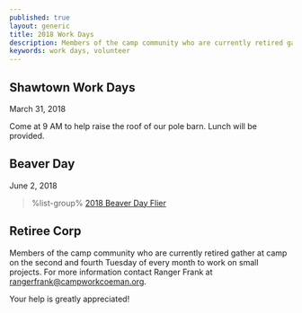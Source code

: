 ```yaml
---
published: true
layout: generic
title: 2018 Work Days
description: Members of the camp community who are currently retired gather at camp on the second and fourth Tuesday of every month to work on small projects. Your help is greatly appreciated!
keywords: work days, volunteer
---
```


## Shawtown Work Days

March 31, 2018

Come at 9 AM to help raise the roof of our pole barn. Lunch will be provided.

## Beaver Day

June 2, 2018

> %list-group%
> <a href="{{ site.url }}/pdf/2018/2018-beaver-day-flier.pdf" class="list-group-item">2018 Beaver Day Flier</a>

## Retiree Corp

Members of the camp community who are currently retired gather at camp on the
second and fourth Tuesday of every month to work on small projects. For more
information contact Ranger Frank at [rangerfrank@campworkcoeman.org](mailto:rangerfrank@campworkcoeman.org).

Your help is greatly appreciated!
